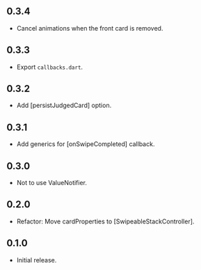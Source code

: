 ## 0.3.4
- Cancel animations when the front card is removed. 

## 0.3.3
- Export `callbacks.dart`.

## 0.3.2
- Add [persistJudgedCard] option.

## 0.3.1
- Add generics for [onSwipeCompleted] callback.

## 0.3.0
- Not to use ValueNotifier.

## 0.2.0

- Refactor: Move cardProperties to [SwipeableStackController].

## 0.1.0

- Initial release.